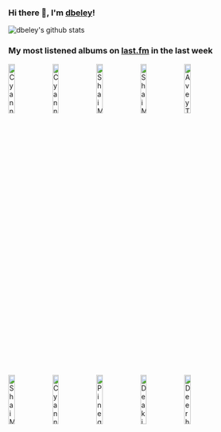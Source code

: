 ### Hi there 👋, I'm [dbeley](https://dbeley.ovh/en)!

![dbeley's github stats](https://github-readme-stats.vercel.app/api?username=dbeley)

### My most listened albums on [last.fm](https://www.last.fm/user/d_beley) in the last week

[<img src='https://lastfm.freetls.fastly.net/i/u/300x300/15418750e270b82608cee11ea2fba6ad.jpg' width='16%' height='16%' alt='Cyann & Ben - Happy like an Autumn Tree'>](https://www.last.fm/music/cyann%2b%2526%2bben/happy%2blike%2ban%2bautumn%2btree)&nbsp;
[<img src='https://lastfm.freetls.fastly.net/i/u/300x300/a42dc4f2e6601e559b407c2c656569d7.jpg' width='16%' height='16%' alt='Cyann & Ben - Spring'>](https://www.last.fm/music/cyann%2b%2526%2bben/spring)&nbsp;
[<img src='https://lastfm.freetls.fastly.net/i/u/300x300/53a23e589a75670ca1e3307e4db461bd.jpg' width='16%' height='16%' alt='Shai Maestro Trio - The Stone Skipper'>](https://www.last.fm/music/shai%2bmaestro%2btrio/the%2bstone%2bskipper)&nbsp;
[<img src='https://lastfm.freetls.fastly.net/i/u/300x300/9f12cdc0416449e9baa14f925a9ddd6d.jpg' width='16%' height='16%' alt='Shai Maestro Trio - The Road To Ithaca'>](https://www.last.fm/music/shai%2bmaestro%2btrio/the%2broad%2bto%2bithaca)&nbsp;
[<img src='https://lastfm.freetls.fastly.net/i/u/300x300/539f33c93103a09deb250b1c14036e7d.jpg' width='16%' height='16%' alt='Avey Tare - Cows on Hourglass Pond'>](https://www.last.fm/music/avey%2btare/cows%2bon%2bhourglass%2bpond)&nbsp;
<br>
[<img src='https://lastfm.freetls.fastly.net/i/u/300x300/745516b265a141509370ecfb334ec392.jpg' width='16%' height='16%' alt='Shai Maestro - Shai Maestro Trio'>](https://www.last.fm/music/shai%2bmaestro/shai%2bmaestro%2btrio)&nbsp;
[<img src='https://lastfm.freetls.fastly.net/i/u/300x300/3a0497b1845946a98f8c3d8cc8b41ee6.jpg' width='16%' height='16%' alt='Cyann & Ben - Sweet Beliefs'>](https://www.last.fm/music/cyann%2b%2526%2bben/sweet%2bbeliefs)&nbsp;
[<img src='https://lastfm.freetls.fastly.net/i/u/300x300/c6629582f276e80e1255fccfdafc734e.jpg' width='16%' height='16%' alt='Pinegrove - Cardinal'>](https://www.last.fm/music/pinegrove/cardinal)&nbsp;
[<img src='https://lastfm.freetls.fastly.net/i/u/300x300/81019b78032702024d4b0a4f82a38205.jpg' width='16%' height='16%' alt='Deakin - SLEEP CYCLE'>](https://www.last.fm/music/deakin/sleep%2bcycle)&nbsp;
[<img src='https://lastfm.freetls.fastly.net/i/u/300x300/70a35c54fb2d4b75b0febce9614ccf6d.png' width='16%' height='16%' alt='Deerhunter - Halcyon Digest'>](https://www.last.fm/music/deerhunter/halcyon%2bdigest)&nbsp;
<br>
